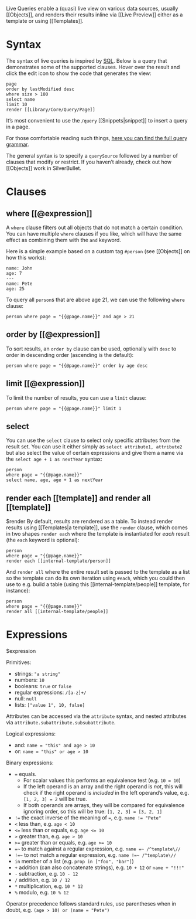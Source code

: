 Live Queries enable a (quasi) live view on various data sources, usually [[Objects]], and renders their results inline via [[Live Preview]] either as a template or using [[Templates]].

# Syntax
The syntax of live queries is inspired by [SQL](https://en.wikipedia.org/wiki/SQL). Below is a query that demonstrates some of the supported clauses. Hover over the result and click the edit icon to show the code that generates the view:
```query
page
order by lastModified desc
where size > 100
select name
limit 10
render [[Library/Core/Query/Page]]
```
It’s most convenient to use the `/query` [[Snippets|snippet]] to insert a query in a page.

For those comfortable reading such things, [here you can find the full query grammar](https://github.com/silverbulletmd/silverbullet/blob/main/common/markdown_parser/query.grammar).

The general syntax is to specify a `querySource` followed by a number of clauses that modify or restrict. If you haven’t already, check out how [[Objects]] work in SilverBullet.

# Clauses
## where [[@expression]]
A `where` clause filters out all objects that do not match a certain condition. You can have multiple `where` clauses if you like, which will have the same effect as combining them with the `and` keyword.

Here is a simple example based on a custom tag `#person` (see [[Objects]] on how this works):

```#person
name: John
age: 7
---
name: Pete
age: 25
```

To query all `person`s that are above age 21, we can use the following `where` clause:

```query
person where page = "{{@page.name}}" and age > 21
```
## order by [[@expression]]
To sort results, an `order by` clause can be used, optionally with `desc` to order in descending order (ascending is the default):

```query
person where page = "{{@page.name}}" order by age desc
```
## limit [[@expression]]
To limit the number of results, you can use a `limit` clause:

```query
person where page = "{{@page.name}}" limit 1
```
## select
You can use the `select` clause to select only specific attributes from the result set. You can use it either simply as `select attribute1, attribute2` but also select the value of certain expressions and give them a name via the `select age + 1 as nextYear` syntax:

```query
person
where page = "{{@page.name}}"
select name, age, age + 1 as nextYear
```

## render each [[template]] and render all [[template]]
$render
By default, results are rendered as a table. To instead render results using [[Templates|a template]], use the `render` clause, which comes in two shapes `render each` where the template is instantiated for _each_ result (the `each` keyword is optional):

```query
person
where page = "{{@page.name}}"
render each [[internal-template/person]]
```

And `render all` where the entire result set is passed to the template as a list so the template can do its own iteration using `#each`, which you could then use to e.g. build a table (using this [[internal-template/people]] template, for instance):

```query
person
where page = "{{@page.name}}"
render all [[internal-template/people]]
```
# Expressions
$expression

Primitives:

* strings: `"a string"`
* numbers: `10`
* booleans: `true` or `false`
* regular expressions: `/[a-z]+/`
* null: `null`
* lists: `["value 1", 10, false]`

Attributes can be accessed via the `attribute` syntax, and nested attributes via `attribute.subattribute.subsubattribute`.

Logical expressions:

* and: `name = "this" and age > 10`
* or: `name = "this" or age > 10`

Binary expressions:
* `=` equals.
  * For scalar values this performs an equivalence test (e.g. `10 = 10`)
  * If the left operand is an array and the right operand is _not_, this will check if the right operand is _included_ in the left operand’s value, e.g. `[1, 2, 3] = 2` will be true.
  * If both operands are arrays, they will be compared for equivalence ignoring order, so this will be true: `[1, 2, 3] = [3, 2, 1]`
* `!=` the exact inverse of the meaning of `=`, e.g. `name != "Pete"`
* `<` less than, e.g. `age < 10`
* `<=` less than or equals, e.g. `age <= 10`
* `>` greater than, e.g. `age > 10`
* `>=` greater than or equals, e.g. `age >= 10`
* `=~` to match against a regular expression, e.g. `name =~ /^template\//`
* `!=~` to not match a regular expression, e.g. `name !=~ /^template\//`
* `in` member of a list (e.g. `prop in ["foo", "bar"]`)
* `+` addition (can also concatenate strings), e.g. `10 + 12` or `name + "!!!"`
* `-` subtraction, e.g. `10 - 12`
* `/` addition, e.g. `10 / 12`
* `*` multiplication, e.g. `10 * 12`
* `%` modulo, e.g. `10 % 12`

Operator precedence follows standard rules, use parentheses when in doubt, e.g. `(age > 10) or (name = "Pete")`
